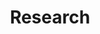 ---
title: Research
type: landing
sections:
  - block: portfolio
    content:
      title: Research Projects
      subtitle: view by theme
      text: |
        <center>We are broadly interested in the interactions among <strong>water, ecosystems, and people</strong>.</center><br>
        
        In terms of *Hydrologic Processes*, we currently have a strong focus on:
        - **Urban (Eco-)Hydrology**, with a number of projects focusing specifically on **Green Stormwater Infrastructure**
        - Hydrologic feedbacks, including **Surface Water-Groundwater** interactions and **Land-Atmosphere** interactions
        
        Our core *Approaches* included:
        - Developing novel **Integrated Modeling** tools to capture hydrologic processes
        - Incorporating **Community Engagement**
        <br><br>        
      filters:
        folders:
          - project
      buttons:
        - name: All
          tag: '*'
        - name: Urban (Eco-)Hydrology
          tag: urban-hydro
        - name: Green Stormwater Infrastructure
          tag: gsi
        - name: Surface Water-Groundwater
          tag: sw-gw
        - name: Land-Atmosphere
          tag: land-atmos
        - name: Integrated Modeling
          tag: modeling-tools
        - name: Community Engagement
          tag: community-engagement
      filter_default: 0
    design:
      view: compact
      columns: '1'
  - block: markdown
    content:
      title: ''
      subtitle: ''
      text: ''
    design:
      background:
        image:
          filename: conceptual_fig_updated_website.png
          filters:
              brightness: 1
          parallax: true
          position: center
          placement: 1
          size: contain
          text_color_light: true
      columns: "1"
      css_class: fullscreen
---